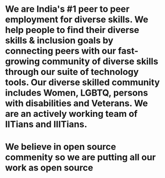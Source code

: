 # We are India's #1 peer to peer employment for diverse skills. We help people to find their diverse skills & inclusion goals by connecting peers with our fast-growing community of diverse skills through our suite of technology tools. Our diverse skilled community includes Women, LGBTQ, persons with disabilities and Veterans. We are an actively working team of IITians and IIITians.
# We believe in open source commenity so we are putting all our work as open source
